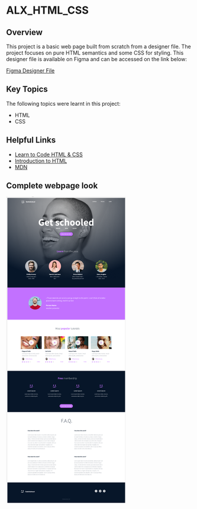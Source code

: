 # ALX_HTML_CSS

## Overview

This project is a basic web page built from scratch from a designer file.
The project focuses on pure HTML semantics and some CSS for styling.
This designer file is available on Figma and can be accessed on the link below:

[Figma Designer File](https://www.figma.com/file/dyYL6Ku4WG7vsdpwvlcJZC/Homepage?node-id=0%3A1&mode=dev)

## Key Topics

The following topics were learnt in this project:

- HTML
- CSS

## Helpful Links

- [Learn to Code HTML & CSS](https://learn.shayhowe.com/html-css/)
- [Introduction to HTML](https://developer.mozilla.org/en-US/docs/Learn/HTML/Introduction_to_HTML)
- [MDN](https://developer.mozilla.org/en-US/)

## Complete webpage look

![Webpage](image.png)
